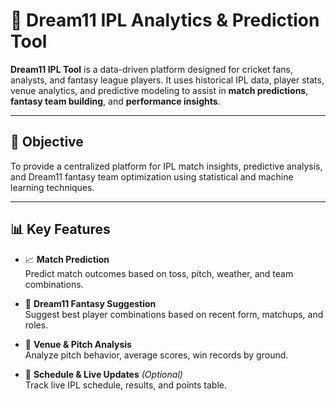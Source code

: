 # 🏏 Dream11 IPL Analytics & Prediction Tool

**Dream11 IPL Tool** is a data-driven platform designed for cricket fans, analysts, and fantasy league players. It uses historical IPL data, player stats, venue analytics, and predictive modeling to assist in **match predictions**, **fantasy team building**, and **performance insights**.

---

## 🎯 Objective

To provide a centralized platform for IPL match insights, predictive analysis, and Dream11 fantasy team optimization using statistical and machine learning techniques.

---

## 📊 Key Features

- 📈 **Match Prediction**  
  Predict match outcomes based on toss, pitch, weather, and team combinations.

- 👥 **Dream11 Fantasy Suggestion**  
  Suggest best player combinations based on recent form, matchups, and roles.

- 📍 **Venue & Pitch Analysis**  
  Analyze pitch behavior, average scores, win records by ground.

- 📅 **Schedule & Live Updates** *(Optional)*  
  Track live IPL schedule, results, and points table.



